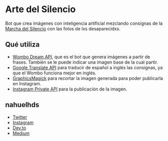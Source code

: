 # Arte del Silencio

Bot que crea imágenes con inteligencia artificial mezclando consignas de
la [Marcha del Silencio](https://es.wikipedia.org/wiki/Marcha_del_Silencio_(Uruguay)) con las fotos de lxs
desaparecidxs.

## Qué utiliza

- [Wombo Dream API](https://github.com/leopoldhub/wombo-dream-api), que es el bot que genera imágenes a partir de
  frases. También se le puede indicar una imagen base de la cual partir.
- [Google Translate API](https://github.com/vitalets/google-translate-api) para traducir de español a inglés las
  consignas, ya que el Wombo funciona mejor en inglés.
- [GraphicsMagick](https://github.com/aheckmann/gm) para recortar la imagen generada para poder publicarla en Instagram.
- [Instagram Private API](https://github.com/dilame/instagram-private-api) para la publicación de la imagen.

## nahuelhds

- [Twitter](https://twitter.com/nahuelhds)
- [Instagram](https://instagram.com/nahuelhds)
- [Dev.to](https://dev.to/nahuelhds)
- [Medium](http://medium.com/@nahuelhds)
